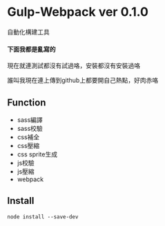 # Gulp-Webpack ver 0.1.0

自動化構建工具

#### 下面我都是亂寫的

現在就連測試都沒有試過咯，安裝都沒有安裝過咯

誰叫我現在連上傳到github上都要開自己熱點，好肉赤咯

## Function

- sass編譯
- sass校驗
- css補全
- css壓縮
- css sprite生成
- js校驗
- js壓縮
- webpack

## Install

```
node install --save-dev
```
